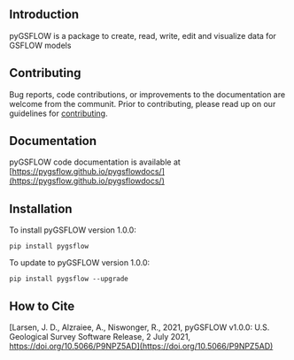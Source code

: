 Introduction
-----------------------------------------------
pyGSFLOW is a  package to create, read, write, edit and visualize data for 
GSFLOW models

Contributing
-----------------------------------------------
Bug reports, code contributions, or improvements to the documentation are 
welcome from the communit. Prior to contributing, please read up on our
guidelines for [contributing](https://github.com/pygsflow/pygsflow/blob/develop/CONTRIBUTING.md).

Documentation
------------------------------------------------
pyGSFLOW code documentation is available at [https://pygsflow.github.io/pygsflowdocs/](https://pygsflow.github.io/pygsflowdocs/)

Installation
------------------------------------------------
To install pyGSFLOW version 1.0.0:
```
pip install pygsflow
```
To update to pyGSFLOW version 1.0.0:
```
pip install pygsflow --upgrade
```

How to Cite
------------------------------------------------
[Larsen, J. D., Alzraiee, A., Niswonger, R., 2021, pyGSFLOW v1.0.0: U.S. Geological
Survey Software Release, 2 July 2021, https://doi.org/10.5066/P9NPZ5AD](https://doi.org/10.5066/P9NPZ5AD)
